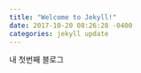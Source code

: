 ```yaml
---
title: "Welcome to Jekyll!"
date: 2017-10-20 08:26:28 -0400
categories: jekyll update
---
```

내 첫번째 블로그
